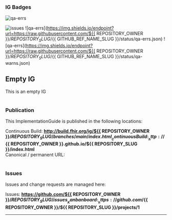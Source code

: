 ### IG Badges

![qa-errs](https://img.shields.io/github/workflow/status/${{REPOSITORY_OWNER}}/${{REPOSITORY_SLUG}}/UpdateReadme?label=Build%20status)

![issues](https://img.shields.io/github/issues/costateixeira/ig-badges)
![qa-errs](https://img.shields.io/endpoint?url=https://raw.githubusercontent.com/${{ REPOSITORY_OWNER }}/${{ REPOSITORY_SLUG }}/${{ GITHUB_REF_NAME_SLUG }}/status/qa-errs.json)
![qa-errs](https://img.shields.io/endpoint?url=https://raw.githubusercontent.com/${{ REPOSITORY_OWNER }}/${{REPOSITORY_SLUG }}/${{ GITHUB_REF_NAME_SLUG }}/status/qa-warns.json)



Empty IG
---
This is an empty IG
<br> </br>
###
### Publication
This ImplementationGuide is published in the following locations:

Continuous Build: __http://build.fhir.org/ig/${{ REPOSITORY_OWNER }}/${{ REPOSITORY_SLUG }}/branches/main/index.html__  
Continuous Build: __http://${{ REPOSITORY_OWNER }}.github.io/${{ REPOSITORY_SLUG }}/index.html__  
Canonical / permanent URL: 
<br> </br>

### Issues
Issues and change requests are managed here:  

Issues:  __https://github.com/${{ REPOSITORY_OWNER }}/${{ REPOSITORY_SLUG }}/issues__  
Kanban board:  __https://github.com/${{ REPOSITORY_OWNER }}/${{ REPOSITORY_SLUG }}/projects/1__  

---
